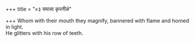 +++
title = "०३ यमासा कृपनीळं"

+++
Whom with their mouth they magnify, bannered with flame and homed in light.  
     He glitters with his row of teeth.